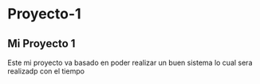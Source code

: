 # Proyecto-1
Mi Proyecto 1
---
Este mi proyecto va basado en poder realizar un buen sistema lo cual sera realizadp con el tiempo
